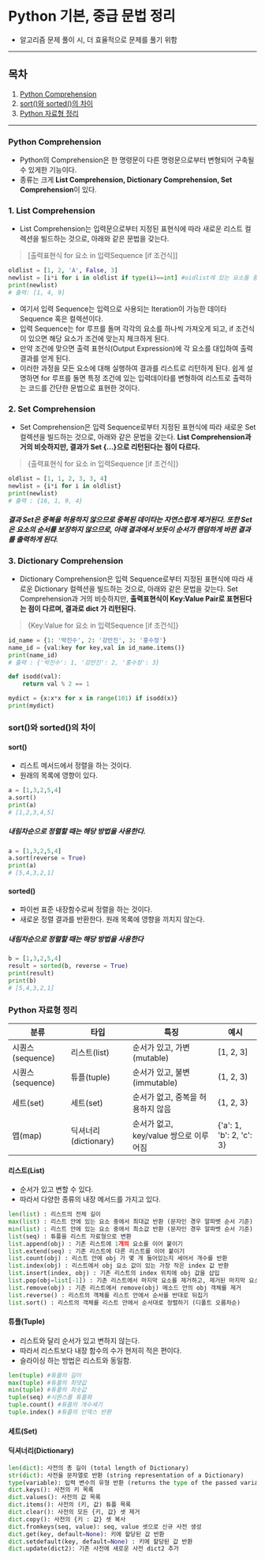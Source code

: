# Python 기본, 중급 문법 정리
- 알고리즘 문제 풀이 시, 더 효율적으로 문제를 풀기 위함

---
## 목차
1. [Python Comprehension](#1-list-comprehension)
2. [sort()와 sorted()의 차이](#sort와-sorted의-차이)
3. [Python 자료형 정리](#python-자료형-정리)
---

###  Python Comprehension
- Python의 Comprehension은 한 명령문이 다른 명령문으로부터 변형되어 구축될 수 있게한 기능이다. 
- 종류는 크게 **List Comprehension, Dictionary Comprehension, Set Comprehension**이 있다.

### 1. List Comprehension
- List Comprehension는 입력문으로부터 지정된 표현식에 따라 새로운 리스트 컬렉션을 빌드하는 것으로, 아래와 같은 문법을 갖는다.

> [출력표현식 for 요소 in 입력Sequence [if 조건식]]

```python
oldlist = [1, 2, 'A', False, 3]
newlist = [i*i for i in oldlist if type(i)==int] #oidlist에 있는 요소들 중, int 타입인 요소만 2의 제곱으로 출력
print(newlist)
# 출력: [1, 4, 9]
```

- 여기서 입력 Sequence는 입력으로 사용되는 Iteration이 가능한 데이타 Sequence 혹은 컬렉션이다. 
- 입력 Sequence는 for 루프를 돌며 각각의 요소를 하나씩 가져오게 되고, if 조건식이 있으면 해당 요소가 조건에 맞는지 체크하게 된다. 
- 만약 조건에 맞으면 출력 표현식(Output Expression)에 각 요소를 대입하여 출력 결과를 얻게 된다. 
- 이러한 과정을 모든 요소에 대해 실행하여 결과를 리스트로 리턴하게 된다. 쉽게 설명하면 for 루프를 돌면 특정 조건에 있는 입력데이타를 변형하여 리스트로 출력하는 코드를 간단한 문법으로 표현한 것이다.

### 2. Set Comprehension
- Set Comprehension은 입력 Sequence로부터 지정된 표현식에 따라 새로운 Set 컬렉션을 빌드하는 것으로, 아래와 같은 문법을 갖는다. **List Comprehension과 거의 비슷하지만, 결과가 Set {...}으로 리턴된다는 점이 다르다.**

> {출력표현식 for 요소 in 입력Sequence [if 조건식]}

```python
oldlist = [1, 1, 2, 3, 3, 4]
newlist = {i*i for i in oldlist}
print(newlist)
# 출력 : {16, 1, 9, 4}

```

##### 결과 Set은 중복을 허용하지 않으므로 중복된 데이타는 자연스럽게 제거된다. 또한 Set은 요소의 순서를 보장하지 않으므로, 아래 결과에서 보듯이 순서가 랜덤하게 바뀐 결과를 출력하게 된다.

### 3. Dictionary Comprehension
- Dictionary Comprehension은 입력 Sequence로부터 지정된 표현식에 따라 새로운 Dictionary 컬렉션을 빌드하는 것으로, 아래와 같은 문법을 갖는다. Set Comprehension과 거의 비슷하지만, **출력표현식이 Key:Value Pair로 표현된다는 점이 다르며, 결과로 dict 가 리턴된다.**

> {Key:Value for 요소 in 입력Sequence [if 조건식]}

```python
id_name = {1: '박진수', 2: '강만진', 3: '홍수정'}
name_id = {val:key for key,val in id_name.items()}
print(name_id)
# 출력 : {'박진수': 1, '강만진': 2, '홍수정': 3}
```

```python
def isodd(val):
    return val % 2 == 1

mydict = {x:x*x for x in range(101) if isodd(x)}
print(mydict)
```

### sort()와 sorted()의 차이
#### sort()
- 리스트 메서드에서 정렬을 하는 것이다.
- 원래의 목록에 영향이 있다.

```python
a = [1,3,2,5,4]
a.sort()
print(a)
# [1,2,3,4,5]
```
##### 내림차순으로 정렬할 때는 해당 방법을 사용한다.

```python
a = [1,3,2,5,4]
a.sort(reverse = True)
print(a)
# [5,4,3,2,1]
```

#### sorted()
- 파이썬 표준 내장함수로써 정렬을 하는 것이다.
- 새로운 정렬 결과를 반환한다. 원래 목록에 영향을 끼치지 않는다.

##### 내림차순으로 정렬할 때는 해당 방법을 사용한다

```python
b = [1,3,2,5,4]
result = sorted(b, reverse = True)
print(result)
print(b)
# [5,4,3,2,1]
```

### Python 자료형 정리
|분류 | 타입 | 특징 | 예시 |
|----|----|----|----|
|시퀀스(sequence) |리스트(list)| 순서가 있고, 가변(mutable) |[1, 2, 3]
|시퀀스(sequence) |튜플(tuple) |순서가 있고, 불변(immutable) |(1, 2, 3)
|세트(set)| 세트(set)| 순서가 없고, 중복을 허용하지 않음 |{1, 2, 3} |
|맵(map) | 딕셔너리(dictionary)| 순서가 없고, key/value 쌍으로 이루어짐| {'a': 1, 'b': 2, 'c': 3}|

#### 리스트(List)
- 순서가 있고 변할 수 있다.
- 따라서 다양한 종류의 내장 메서드를 가지고 있다.

```python
len(list) : 리스트의 전체 길이
max(list) : 리스트 안에 있는 요소 중에서 최대값 반환 (문자인 경우 알파벳 순서 기준)
min(list) : 리스트 안에 있는 요소 중에서 최소값 반환 (문자인 경우 알파벳 순서 기준)
list(seq) : 튜플을 리스트 자료형으로 변환
list.append(obj) : 기존 리스트에 1개의 요소를 이어 붙이기
list.extend(seq) : 기존 리스트에 다른 리스트를 이어 붙이기
list.count(obj) : 리스트 안에 obj 가 몇 개 들어있는지 세어서 개수를 반환
list.index(obj) : 리스트에서 obj 요소 값이 있는 가장 작은 index 값 반환
list.insert(index, obj) : 기존 리스트의 index 위치에 obj 값을 삽입
list.pop(obj=list[-1]) : 기존 리스트에서 마지막 요소를 제거하고, 제거된 마지막 요소를 반환
list.remove(obj) : 기존 리스트에서 remove(obj) 메소드 안의 obj 객체를 제거
list.reverse() : 리스트의 객체를 리스트 안에서 순서를 반대로 뒤집기
list.sort() : 리스트의 객체를 리스트 안에서 순서대로 정렬하기 (디폴트 오름차순)
```


#### 튜플(Tuple)
- 리스트와 달리 순서가 있고 변하지 않는다.
- 따라서 리스트보다 내장 함수의 수가 현저히 적은 편이다.
- 슬라이싱 하는 방법은 리스트와 동일함.

```python
len(tuple) #튜플의 길이
max(tuple) #튜플의 최댓값
min(tuple) #튜플의 최솟값
tuple(seq) #시퀀스를 튜플화
tuple.count() #튜플의 개수세기
tuple.index() #튜플의 인덱스 반환
```

#### 세트(Set)

#### 딕셔너리(Dictionary)

```python
len(dict): 사전의 총 길이 (total length of Dictionary)
str(dict): 사전을 문자열로 반환 (string representation of a Dictionary)
type(variable): 입력 변수의 유형 반환 (returns the type of the passed variable)
dict.keys(): 사전의 키 목록
dict.values(): 사전의 값 목록
dict.items(): 사전의 (키, 값) 튜플 목록
dict.clear(): 사전의 모든 {키, 값} 셋 제거
dict.copy(): 사전의 {키 : 값} 셋 복사
dict.fromkeys(seq, value): seq, value 셋으로 신규 사전 생성
dict.get(key, default=None): 키에 할당된 값 반환
dict.setdefault(key, default=None) : 키에 할당된 값 반환
dict.update(dict2): 기존 사전에 새로운 사전 dict2 추가
```
